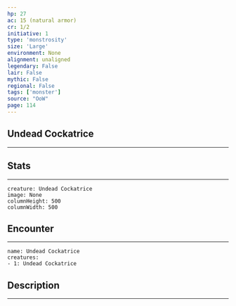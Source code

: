 ```yaml
---
hp: 27
ac: 15 (natural armor)
cr: 1/2
initiative: 1
type: 'monstrosity'    
size: 'Large'
environment: None
alignment: unaligned
legendary: False
lair: False
mythic: False
regional: False
tags: ['monster']
source: "OoW"
page: 114
---
```


## Undead Cockatrice
---



## Stats
---

```statblock
creature: Undead Cockatrice
image: None
columnHeight: 500
columnWidth: 500
```

## Encounter
---

```encounter-table
name: Undead Cockatrice
creatures:
- 1: Undead Cockatrice
```

## Description
---




